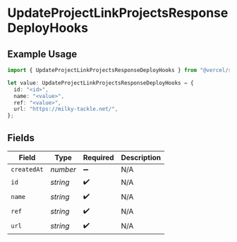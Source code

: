 # UpdateProjectLinkProjectsResponseDeployHooks

## Example Usage

```typescript
import { UpdateProjectLinkProjectsResponseDeployHooks } from "@vercel/sdk/models/operations/updateproject.js";

let value: UpdateProjectLinkProjectsResponseDeployHooks = {
  id: "<id>",
  name: "<value>",
  ref: "<value>",
  url: "https://milky-tackle.net/",
};
```

## Fields

| Field              | Type               | Required           | Description        |
| ------------------ | ------------------ | ------------------ | ------------------ |
| `createdAt`        | *number*           | :heavy_minus_sign: | N/A                |
| `id`               | *string*           | :heavy_check_mark: | N/A                |
| `name`             | *string*           | :heavy_check_mark: | N/A                |
| `ref`              | *string*           | :heavy_check_mark: | N/A                |
| `url`              | *string*           | :heavy_check_mark: | N/A                |